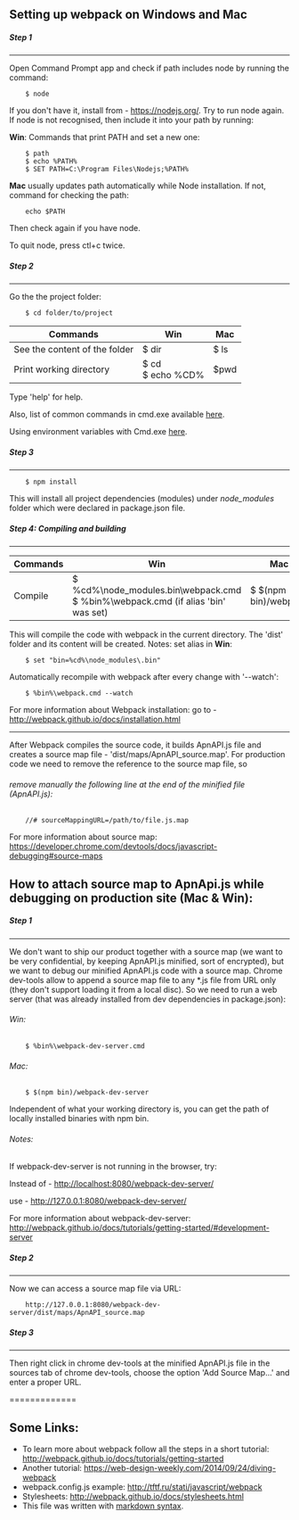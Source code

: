 
## Setting up webpack on Windows and Mac

##### Step 1
---------
Open Command Prompt app and check if path includes node by running the command:

        $ node
If you don't have it, install from - https://nodejs.org/.
Try to run node again.
If node is not recognised, then include it into your path by running:

__Win__:
Commands that print PATH and set a new one:

        $ path
        $ echo %PATH%
        $ SET PATH=C:\Program Files\Nodejs;%PATH%

__Mac__ usually updates path automatically while Node installation. If not, command for checking the path:

        echo $PATH

Then check again if you have node.

To quit node, press ctl+c twice.



##### Step 2
---------
Go the the project folder:

        $ cd folder/to/project
Commands                     | Win   | Mac
----------------------------- | ------- | ----------------------
See the content of the folder|          $ dir   |       $ ls
Print working directory      |   $ cd   <br/>  $ echo %CD%    |       $pwd

  
Type 'help' for help.

Also, list of common commands in cmd.exe available [here](http://commandwindows.com/command3.htm).

Using environment variables with Cmd.exe [here](http://www.microsoft.com/resources/documentation/windows/xp/all/proddocs/en-us/ntcmds_shelloverview.mspx?mfr=true).

##### Step 3
---------

        $ npm install
This will install all project dependencies (modules) under _node_modules_ folder which were declared in package.json file.

##### Step 4: Compiling and building
----------
Commands                     | Win   | Mac
----------------------------- | ------- | ----------------------
Compile            |  $ %cd%\node_modules\.bin\webpack.cmd <br/> $ %bin%\webpack.cmd    (if alias 'bin' was set) |     $ $(npm bin)/webpack

This will compile the code with webpack in the current directory.
The 'dist' folder and its content will be created.
Notes:
set alias in __Win__:

        $ set "bin=%cd%\node_modules\.bin"
Automatically recompile with webpack after every change with '--watch':
        
        $ %bin%\webpack.cmd --watch



For more information about Webpack installation:
go to - http://webpack.github.io/docs/installation.html

-------------
After Webpack compiles the source code, 
it builds ApnAPI.js file and creates a source map file - 'dist/maps/ApnAPI_source.map'.
For production code we need to remove the reference to the source map file, so 
###### remove manually the following line at the end of the minified file (ApnAPI.js):
        
        //# sourceMappingURL=/path/to/file.js.map
For more information about source map:
https://developer.chrome.com/devtools/docs/javascript-debugging#source-maps 


## How to attach source map to ApnApi.js while debugging on production site (Mac & Win):

##### Step 1
------------
We don't want to ship our product together with a source map (we want to be very confidential,
by keeping ApnAPI.js minified, sort of encrypted), but we want to debug our minified ApnAPI.js code with a source map.
Chrome dev-tools allow to append a source map file to any *.js file from URL only (they don't support loading it from a local disc).
So we need to run a web server (that was already installed from dev dependencies in package.json):

###### Win:

        $ %bin%\webpack-dev-server.cmd
###### Mac:

        $ $(npm bin)/webpack-dev-server
Independent of what your working directory is, you can get the path of locally installed binaries with
npm bin.

###### _Notes:_

If webpack-dev-server is not running in the browser, try:

Instead of -
[http://localhost:8080/webpack-dev-server/](http://localhost:8080/webpack-dev-server/)

use - 
http://127.0.0.1:8080/webpack-dev-server/

For more information about webpack-dev-server: http://webpack.github.io/docs/tutorials/getting-started/#development-server

##### Step 2
------------
Now we can access a source map file via URL:

        http://127.0.0.1:8080/webpack-dev-server/dist/maps/ApnAPI_source.map

##### Step 3
------------
Then right click in chrome dev-tools at the minified ApnAPI.js file in the sources tab of chrome dev-tools,
choose the option 'Add Source Map...' and enter a proper URL.


=============
## Some Links:
* To learn more about webpack follow all the steps in a short tutorial:
http://webpack.github.io/docs/tutorials/getting-started
* Another tutorial:
https://web-design-weekly.com/2014/09/24/diving-webpack
* webpack.config.js example: http://tftf.ru/stati/javascript/webpack
* Stylesheets:
http://webpack.github.io/docs/stylesheets.html
* This file was written with [markdown syntax](https://guides.github.com/features/mastering-markdown/).
